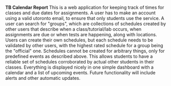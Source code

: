 **TB Calendar Report**
This is a web application for keeping track of times for classes and due dates for assignments. A user has to make an account using a valid utoronto email, to ensure that only students use the service. A user can search for "groups", which are collections of schedules created by other users that describe when a class/tutorial/lab occurs, when assignments are due or when tests are happening, along with locations. Users can create their own schedules, but each schedule needs to be validated by other users, with the highest rated schedule for a group being the "official" one. Schedules cannot be created for arbitrary things, only for predefined events as described above. This allows students to have a reliable set of schedules corroborated by actual other students in their classes. Everything is displayed nicely in one simple dashboard with a calendar and a list of upcoming events. Future functionality will include alerts and other automatic updates. 
